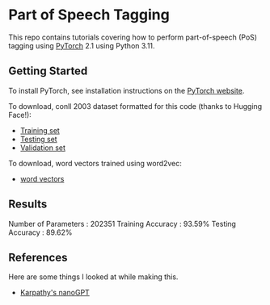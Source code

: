# Part of Speech Tagging

This repo contains tutorials covering how to perform part-of-speech (PoS) tagging using [PyTorch](https://github.com/pytorch/pytorch) 2.1 using Python 3.11.

## Getting Started

To install PyTorch, see installation instructions on the [PyTorch website](pytorch.org).

To download, conll 2003 dataset formatted for this code (thanks to Hugging Face!): 
* [Training set](https://drive.google.com/file/d/1PTfU4nI6aKrV9xsASFbOUf6Lkwxo1eD9/view?usp=sharing)
* [Testing set](https://drive.google.com/file/d/1RS4QIIv6TpCfden6bONfC1I4YqsJsBjA/view?usp=sharing)
* [Validation set](https://drive.google.com/file/d/1pkBoTOc1VE9kqGeGsjq57AgOAqjU6f0M/view?usp=sharing)

To download, word vectors trained using word2vec:
* [word vectors](https://drive.google.com/file/d/1v4VAsPCz6vqXrDqcF91i0okUnxZN3W_H/view?usp=sharing)

## Results
Number of Parameters : 202351
Training Accuracy : 93.59%
Testing Accuracy : 89.62%

## References

Here are some things I looked at while making this.

* [Karpathy's nanoGPT](https://github.com/karpathy/nanoGPT)
